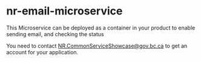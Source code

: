 # nr-email-microservice
This Microservice can be deployed as a container in your product to enable sending email, and checking the status

You need to contact NR.CommonServiceShowcase@gov.bc.ca to get an account for your application.
